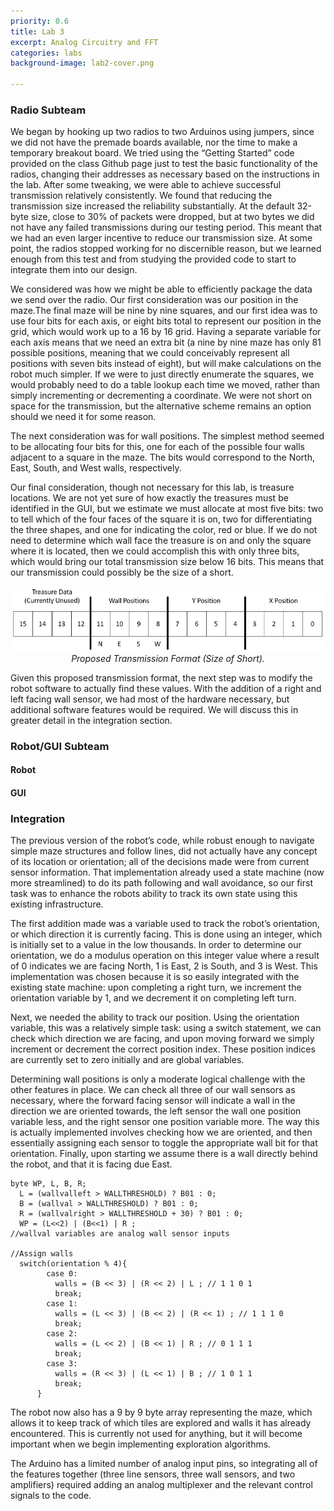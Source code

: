 ```yaml
---
priority: 0.6
title: Lab 3
excerpt: Analog Circuitry and FFT
categories: labs
background-image: lab2-cover.png

---
```


### Radio Subteam
We began by hooking up two radios to two Arduinos using jumpers, since we did not have the premade boards available, nor the time to make a temporary breakout board. We tried using the “Getting Started” code provided on the class Github page just to test the basic functionality of the radios, changing their addresses as necessary based on the instructions in the lab. After some tweaking, we were able to achieve successful transmission relatively consistently. We found that reducing the transmission size increased the reliability substantially. At the default 32-byte size, close to 30% of packets were dropped, but at two bytes we did not have any failed transmissions during our testing period. This meant that we had an even larger incentive to reduce our transmission size. At some point, the radios stopped working for no discernible reason, but we learned enough from this test and from studying the provided code to start to integrate them into our design.

We considered was how we might be able to efficiently package the data we send over the radio. Our first consideration was our position in the maze.The final maze will be nine by nine squares, and our first idea was to use four bits for each axis, or eight bits total to represent our position in the grid, which would work up to a 16 by 16 grid. Having a separate variable for each axis means that we need an extra bit (a nine by nine maze has only 81 possible positions, meaning that we could conceivably represent all positions with seven bits instead of eight), but will make calculations on the robot much simpler. If we were to just directly enumerate the squares, we would probably need to do a table lookup each time we moved, rather than simply incrementing or decrementing a coordinate. We were not short on space for the transmission, but the alternative scheme remains an option should we need it for some reason.

The next consideration was for wall positions. The simplest method seemed to be allocating four bits for this, one for each of the possible four walls adjacent to a square in the maze. The bits would correspond to the North, East, South, and West walls, respectively.

Our final consideration, though not necessary for this lab, is treasure locations. We are not yet sure of how exactly the treasures must be identified in the GUI, but we estimate we must allocate at most five bits: two to tell which of the four faces of the square it is on, two for differentiating the three shapes, and one for indicating the color, red or blue. If we do not need to determine which wall face the treasure is on and only the square where it is located, then we could accomplish this with only three bits, which would bring our total transmission size below 16 bits. This means that our transmission could possibly be the size of a short.

<p align="center">
  <img src="/images/lab3_bitpack.PNG"/><br/>
        <i>Proposed Transmission Format (Size of Short).</i>
</p>

Given this proposed transmission format, the next step was to modify the robot software to actually find these values. With the addition of a right and left facing wall sensor, we had most of the hardware necessary, but additional software features would be required. We will discuss this in greater detail in the integration section.

### Robot/GUI Subteam
#### Robot
#### GUI
### Integration
The previous version of the robot’s code, while robust enough to navigate simple maze structures and follow lines, did not actually have any concept of its location or orientation; all of the decisions made were from current sensor information. That implementation already used a state machine (now more streamlined) to do its path following and wall avoidance, so our first task was to enhance the robots ability to track its own state using this existing infrastructure. 

The first addition made was a variable used to track the robot’s orientation, or which direction it is currently facing. This is done using an integer, which is initially set to a value in the low thousands. In order to determine our orientation, we do a modulus operation on this integer value where a result of 0 indicates we are facing North, 1 is East, 2 is South, and 3 is West. This implementation was chosen because it is so easily integrated with the existing state machine: upon completing a right turn, we increment the orientation variable by 1, and we decrement it on completing left turn.

Next, we needed the ability to track our position. Using the orientation variable, this was a relatively simple task: using a switch statement, we can check which direction we are facing, and upon moving forward we simply increment or decrement the correct position index. These position indices are currently set to zero initially and are global variables.

Determining wall positions is only a moderate logical challenge with the other features in place. We can check all three of our wall sensors as necessary, where the forward facing sensor will indicate a wall in the direction we are oriented towards, the left sensor the wall one position variable less, and the right sensor one position variable more. The way this is actually implemented involves checking how we are oriented, and then essentially assigning each sensor to toggle the appropriate wall bit for that orientation. Finally, upon starting we assume there is a wall directly behind the robot, and that it is facing due East.

~~~
byte WP, L, B, R;
  L = (wallvalleft > WALLTHRESHOLD) ? B01 : 0;
  B = (wallval > WALLTHRESHOLD) ? B01 : 0;
  R = (wallvalright > WALLTHRESHOLD + 30) ? B01 : 0;
  WP = (L<<2) | (B<<1) | R ;
//wallval variables are analog wall sensor inputs  
  
//Assign walls
  switch(orientation % 4){
        case 0:
          walls = (B << 3) | (R << 2) | L ; // 1 1 0 1
          break;
        case 1:
          walls = (L << 3) | (B << 2) | (R << 1) ; // 1 1 1 0
          break;
        case 2:
          walls = (L << 2) | (B << 1) | R ; // 0 1 1 1
          break;
        case 3:
          walls = (R << 3) | (L << 1) | B ; // 1 0 1 1
          break;
      }
~~~
The robot now also has a 9 by 9 byte array representing the maze, which allows it to keep track of which tiles are explored and walls it has already encountered. This is currently not used for anything, but it will become important when we begin implementing exploration algorithms. 

The Arduino has a limited number of analog input pins, so integrating all of the features together (three line sensors, three wall sensors, and two amplifiers) required adding an analog multiplexer and the relevant control signals to the code.

